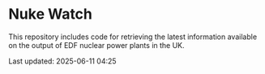 # Nuke Watch

This repository includes code for retrieving the latest information available on the output of EDF nuclear power plants in the UK.

Last updated: 2025-06-11 04:25